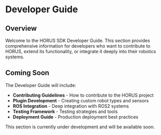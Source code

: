 # Developer Guide

## Overview

Welcome to the HORUS SDK Developer Guide. This section provides comprehensive information for developers who want to contribute to HORUS, extend its functionality, or integrate it deeply into their robotics systems.

## Coming Soon

The Developer Guide will include:

- **Contributing Guidelines** - How to contribute to the HORUS project
- **Plugin Development** - Creating custom robot types and sensors
- **ROS Integration** - Deep integration with ROS2 systems
- **Testing Framework** - Testing strategies and tools
- **Deployment Guide** - Production deployment best practices

This section is currently under development and will be available soon.
